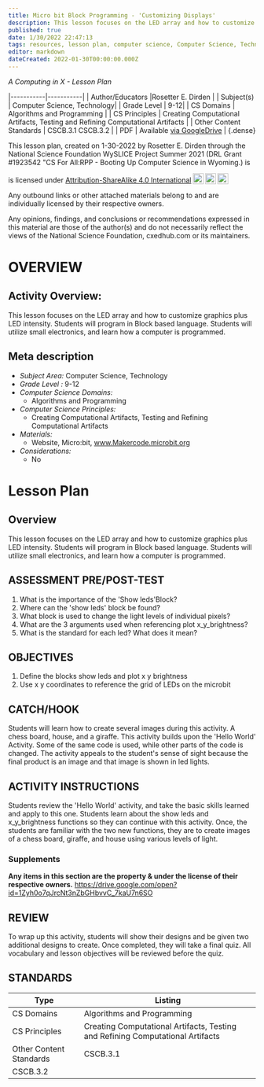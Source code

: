 ```yaml
---
title: Micro bit Block Programming - 'Customizing Displays'
description: This lesson focuses on the LED array and how to customize graphics plus LED intensity. Students will program in Block based language. Students will utilize small electronics, and learn how a computer is programmed.
published: true
date: 1/30/2022 22:47:13
tags: resources, lesson plan, computer science, Computer Science, Technology 
editor: markdown
dateCreated: 2022-01-30T00:00:00.000Z
---
```

*A Computing in X - Lesson Plan*

|-----------|-----------|
| Author/Educators |Rosetter E. Dirden |
| Subject(s) | Computer Science, Technology|
| Grade Level | 9-12|
| CS Domains | Algorithms and Programming |
| CS Principles | Creating Computational Artifacts, Testing and Refining Computational Artifacts |
| Other Content Standards | CSCB.3.1
CSCB.3.2 | 
| PDF | Available [via GoogleDrive]() |
{.dense}






This lesson plan, created on 1-30-2022 by Rosetter E. Dirden through the National Science Foundation WySLICE Project Summer 2021 (DRL Grant #1923542 "CS For All:RPP - Booting Up Computer Science in Wyoming.) is  <p xmlns:cc="http://creativecommons.org/ns#" >  is licensed under <a href="http://creativecommons.org/licenses/by-sa/4.0/?ref=chooser-v1" target="_blank" rel="license noopener noreferrer" style="display:inline-block;">Attribution-ShareAlike 4.0 International<img style="height:22px!important;margin-left:3px;vertical-align:text-bottom;" src="https://mirrors.creativecommons.org/presskit/icons/cc.svg?ref=chooser-v1"><img style="height:22px!important;margin-left:3px;vertical-align:text-bottom;" src="https://mirrors.creativecommons.org/presskit/icons/by.svg?ref=chooser-v1"><img style="height:22px!important;margin-left:3px;vertical-align:text-bottom;" src="https://mirrors.creativecommons.org/presskit/icons/sa.svg?ref=chooser-v1"></a></p>


Any outbound links or other attached materials belong to and are individually licensed by their respective owners. 


Any opinions, findings, and conclusions or recommendations expressed in this material are those of the author(s) and do not necessarily reflect the views of the National Science Foundation, cxedhub.com or its maintainers.


# OVERVIEW
## Activity Overview:  
This lesson focuses on the LED array and how to customize graphics plus LED intensity. Students will program in Block based language. Students will utilize small electronics, and learn how a computer is programmed.
## Meta description
+ *Subject Area:* Computer Science, Technology 
+ *Grade Level :* 9-12 
+ *Computer Science Domains:*
   + Algorithms and Programming
+ *Computer Science Principles:*
   + Creating Computational Artifacts, Testing and Refining Computational Artifacts
+ *Materials:* 
   + Website, Micro:bit, www.Makercode.microbit.org
+ *Considerations:*
   + No


# Lesson Plan
## Overview
This lesson focuses on the LED array and how to customize graphics plus LED intensity. Students will program in Block based language. Students will utilize small electronics, and learn how a computer is programmed.
## ASSESSMENT PRE/POST-TEST
1. What is the importance of the 'Show leds'Block?
2. Where can the 'show leds' block be found?
3. What block is used to change the light levels of individual pixels?
4. What are the 3 arguments used when referencing plot x_y_brightness?
5. What is the standard for each led? What does it mean?
## OBJECTIVES
1. Define the blocks show leds and plot x y brightness
2. Use x y coordinates to reference the grid of LEDs on the microbit


## CATCH/HOOK
Students will learn how to create several images during this activity. A chess board, house, and a giraffe. This activity builds upon the 'Hello World' Activity. Some of the same code is used, while other parts of the code is changed. The activity appeals to the student's sense of sight because the final product is an image and that image is shown in led lights.


## ACTIVITY INSTRUCTIONS
Students review the 'Hello World' activity, and take the basic skills learned and apply to this one. Students learn about the show leds and x_y_brightness functions so they can continue with this activity. Once, the students are familiar with the two new functions, they are to create images of a chess board, giraffe, and house using various levels of light.


### Supplements
**Any items in this section are the property & under the license of their respective owners.**
https://drive.google.com/open?id=1Zyh0o7qJrcNt3nZbGHbvvC_7kaU7n6SO




## REVIEW
To wrap up this activity, students will show their designs and be given two additional designs to create. Once completed, they will take a final quiz. All vocabulary and lesson objectives will be reviewed before the quiz.
## STANDARDS        
| Type | Listing | 
|-----------|-----------|
| CS Domains  | Algorithms and Programming|
| CS Principles   | Creating Computational Artifacts, Testing and Refining Computational Artifacts|
| Other Content Standards | CSCB.3.1
CSCB.3.2  |